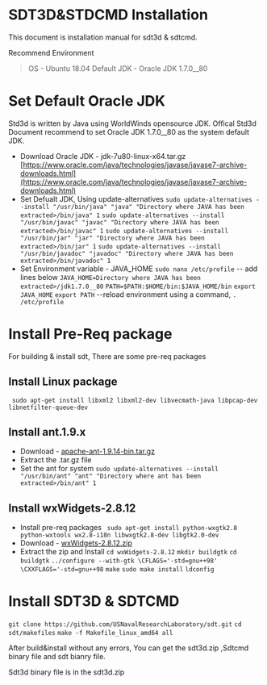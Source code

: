 # SDT3D&STDCMD Installation

This document is installation manual for sdt3d & sdtcmd.

Recommend Environment
> OS - Ubuntu 18.04
> Default JDK - Oracle JDK 1.7.0__80
# Set Default Oracle JDK

Std3d is written by  Java using WorldWinds opensource JDK. 
Offical Std3d Document recommend to set Oracle JDK 1.7.0__80 as the system default JDK.
- Download Oracle JDK  - jdk-7u80-linux-x64.tar.gz
[https://www.oracle.com/java/technologies/javase/javase7-archive-downloads.html](https://www.oracle.com/java/technologies/javase/javase7-archive-downloads.html)
- Set Defualt JDK, Using update-alternatives
`sudo update-alternatives --install "/usr/bin/java" "java" "Directory where JAVA has been extracted>/bin/java" 1`
`sudo update-alternatives --install "/usr/bin/javac" "javac" "Directory where JAVA has been extracted>/bin/javac" 1`
`sudo update-alternatives --install "/usr/bin/jar" "jar" "Directory where JAVA has been extracted>/bin/jar" 1`
`sudo update-alternatives --install "/usr/bin/javadoc" "javadoc" "Directory where JAVA has been extracted>/bin/javadoc" 1`
- Set Environment variable - JAVA_HOME
`sudo nano /etc/profile`
-- add lines below
`JAVA_HOME=Directory where JAVA has been extracted>/jdk1.7.0__80`
`PATH=$PATH:$HOME/bin:$JAVA_HOME/bin`
`export JAVA_HOME`
`export PATH`
--reload environment using a command,
`. /etc/profile`

# Install Pre-Req package 
For building & install sdt,
There are some pre-req packages

## Install Linux package
` sudo apt-get install libxml2 libxml2-dev libvecmath-java libpcap-dev libnetfilter-queue-dev`

## Install ant.1.9.x

- Download - [apache-ant-1.9.14-bin.tar.gz](ftp://ftp.osuosl.org/pub/apache//ant/binaries/apache-ant-1.9.14-bin.tar.gz)
- Extract the .tar.gz file
- Set the ant for system
`sudo update-alternatives --install "/usr/bin/ant" "ant" "Directory where ant has been extracted>/bin/ant" 1`

## Install wxWidgets-2.8.12
- Install pre-req packages
` sudo apt-get install python-wxgtk2.8 python-wxtools wx2.8-i18n libwxgtk2.8-dev libgtk2.0-dev`
- Download - [wxWidgets-2.8.12.zip](https://github.com/wxWidgets/wxWidgets/releases/download/v2.8.12/wxMSW-2.8.12.zip)
- Extract the zip and Install
`cd wxWidgets-2.8.12`
`mkdir buildgtk`
`cd buildgtk`
`../configure --with-gtk \CFLAGS='-std=gnu++98' \CXXFLAGS='-std=gnu++98`
`make`
`sudo make install`
`ldconfig`

# Install SDT3D & SDTCMD

`git clone https://github.com/USNavalResearchLaboratory/sdt.git`
 `cd sdt/makefiles`
 `make -f Makefile_linux_amd64 all`

  After build&install  without any errors,
  You can get the sdt3d.zip ,Sdtcmd binary file and sdt bianry file.

 Sdt3d binary file is in the sdt3d.zip 